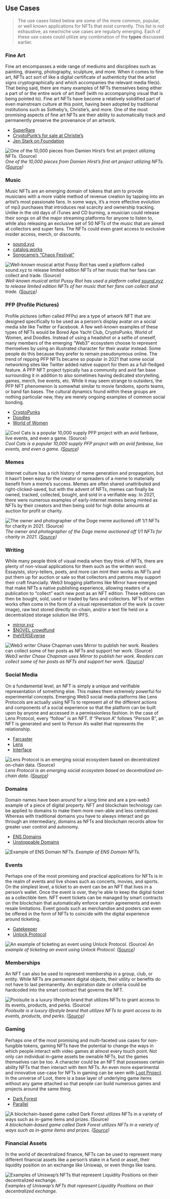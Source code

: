 ## Use Cases

> The use cases listed below are some of the more common, popular, or well known applications for NFTs that exist currently. This list is not exhaustive, as new/niche use cases are regularly emerging. Each of these use cases could utilize any combination of the **types** discussed earlier.

### Fine Art
Fine art encompasses a wide range of mediums and disciplines such as painting, drawing, photography, sculpture, and more. When it comes to fine art, NFTs act sort of like a digital certificate of authenticity that the artist signs cryptographically and which accompanies the relevant media file(s). That being said, there are many examples of NFTs themselves being either a part of or the entire work of art itself (with no accompanying visual that is being pointed to). Fine art NFTs have become a relatively solidified part of even mainstream culture at this point, having been adopted by traditional institutions such as Sotheby’s, Christie’s, and more. One of the most promising aspects of fine art NFTs are their ability to automatically track and permanently preserve the provenance of an artwork.

- [SuperRare](https://superrare.com/)
- [CryptoPunk’s for sale at Christie’s](https://www.christies.com/lot/lot--6316969/)
- [Jen Stark on Foundation](https://whitewall.art/art/jen-stark-sets-records-with-first-nft)

![One of the 10,000 pieces from Damien Hirst’s first art project utilizing NFTs. ([Source](https://opensea.io/assets/ethereum/0xaadc2d4261199ce24a4b0a57370c4fcf43bb60aa/9831))](/docs/images/encyclopedia/fine-art.png)
*One of the 10,000 pieces from Damien Hirst’s first art project utilizing NFTs. ([Source](https://opensea.io/assets/ethereum/0xaadc2d4261199ce24a4b0a57370c4fcf43bb60aa/9831))*

### Music 
Music NFTs are an emerging domain of tokens that aim to provide musicians with a more viable method of revenue creation by tapping into an artist’s most passionate fans. In some ways, it’s a more effective evolution of mp3 purchases that introduces real scarcity and ownership tracking. Unlike in the old days of iTunes and CD burning, a musician could release their songs on all the major streaming platforms for anyone to listen to, while also releasing an exclusive set of 50 NFTs of the music that are aimed at collectors and super fans. The NFTs could even grant access to exclusive insider access, merch, or discounts.

- [sound.xyz](https://sound.xyz)
- [catalog.works](https://catalog.works/)
- [Songcamp’s “Chaos Festival”](https://www.fwb.help/wip/chaos-reigns-songcamp-music-web3)

![Well-known musical artist Pussy Riot has used a platform called [sound.xyz](http://sound.xyz) to release limited edition NFTs of her music that her fans can collect and trade. ([Source](https://www.sound.xyz/pussyriot/laugh-it-off))](/docs/images/encyclopedia/musicnfts.png)
*Well-known musical artist Pussy Riot has used a platform called [sound.xyz](http://sound.xyz) to release limited edition NFTs of her music that her fans can collect and trade. ([Source](https://www.sound.xyz/pussyriot/laugh-it-off))*

### PFP (Profile Pictures)
Profile pictures (often called PFPs) are a type of artwork NFT that are designed specifically to be used as a person’s display avatar on a social media site like Twitter or Facebook. A few well-known examples of these types of NFTs would be Bored Ape Yacht Club, CryptoPunks, World of Women, and Doodles. Instead of using a headshot or a selfie of oneself, many members of the emerging “Web3” ecosystem choose to represent themselves by using an illustrated character for their avatar instead. Some people do this because they prefer to remain pseudonymous online. The trend of repping PFP NFTs became so popular in 2021 that some social networking sites like Twitter added native support for them as a full-fledged feature. A PFP NFT project typically has a community and avid fan base surrounding it in addition to also sometimes having dedicated storytelling, games, merch, live events, etc. While it may seem strange to outsiders, the PFP NFT phenomenon is somewhat similar to movie fandoms, sports teams, or band fan bases. The cultural dynamics found within these groups are nothing particular new, they are merely ongoing examples of common social bonding.

- [CryptoPunks](https://www.larvalabs.com/cryptopunks)
- [Doodles](https://doodles.app/)
- [World of Women](https://worldofwomen.art/)

![Cool Cats is a popular 10,000 supply PFP project with an avid fanbase, live events, and even a game. ([Source](https://www.coolcatsnft.com/))](/docs/images/encyclopedia/coolcats.png)
*Cool Cats is a popular 10,000 supply PFP project with an avid fanbase, live events, and even a game. ([Source](https://www.coolcatsnft.com/))*

### Memes
Internet culture has a rich history of meme generation and propagation, but it hasn’t been easy for the creator or spreaders of a meme to materially benefit from a meme’s success. Memes are often shared unattributed and right-clicked-saved, but with the advent of NFTs, memes can finally be owned, tracked, collected, bought, and sold in a verifiable way. In 2021, there were numerous examples of early-internet memes being minted as NFTs by their creators and then being sold for high dollar amounts at auction for profit or charity.

![The owner and photographer of the Doge meme auctioned off 1/1 NFTs for charity in 2021. ([Source](https://very.auction/))](/docs/images/encyclopedia/memes.png)
*The owner and photographer of the Doge meme auctioned off 1/1 NFTs for charity in 2021. ([Source](https://very.auction/))*

### Writing
While many people think of visual media when they think of NFTs, there are plenty of non-visual applications for them such as the written word. Essayists, story-tellers, poets, and more can mint their works as NFTs and put them up for auction or sale so that collectors and patrons may support their craft financially. Web3 blogging platforms like Mirror have emerged that make NFTs a native publishing experience, allowing readers of a publication to “collect” each new post as an NFT edition. These editions can then be bought, sold, used or traded by fans and collectors. NFTs of written works often come in the form of a visual representation of the work (a cover image), raw text stored directly on-chain, and/or a text file held on a decentralized storage solution like IPFS.

- [mirror.xyz](https://mirror.xyz)
- [$NOVEL crowdfund](https://emily.mirror.xyz/0AFENlMKv9amUC1OJIZY26udpISw_raXkoEcvelPvzg)
- [theVERSEverse](https://theverseverse.com/)

![Web3 writer Chase Chapman uses Mirror to publish her work. Readers can collect some of her posts as NFTs and support her work. ([Source](https://chase.mirror.xyz/PjnfkklAMUcEIBQuZ-An5xlBheQchsLwkRx6GHPfGzw?wnft=true))](/docs/images/encyclopedia/writing.png)
*Web3 writer Chase Chapman uses Mirror to publish her work. Readers can collect some of her posts as NFTs and support her work. ([Source](https://chase.mirror.xyz/PjnfkklAMUcEIBQuZ-An5xlBheQchsLwkRx6GHPfGzw?wnft=true))*

### Social Media
On a fundamental level, an NFT is simply a unique and verifiable representation of something else. This makes them extremely powerful for experimental concepts. Emerging Web3 social media platforms like Lens Protocols are actually using NFTs to represent all of the different actions and components of a social experience so that the platform can be built upon by anyone and accessed in a permissionless fashion. In the case of Lens Protocol, every “follow” is an NFT. If “Person A” follows “Person B”, an NFT is generated and sent to Person A’s wallet that represents the relationship.

- [Farcaster](https://www.farcaster.xyz/)
- [Lens](https://lens.xyz)
- [Interface](https://www.interface.social/)

![Lens Protocol is an emerging social ecosystem based on decentralized on-chain data. ([Source](https://lens.xyz))](/docs/images/encyclopedia/lens.png)
*Lens Protocol is an emerging social ecosystem based on decentralized on-chain data. ([Source](https://lens.xyz))*

### Domains
Domain names have been around for a long time and are a pre-web3 example of a piece of digital property. NFT and blockchain technology can be applied to domains to make them more own-able and less centralized. Whereas with traditional domains you have to always interact and go through an intermediary, domains as NFTs and blockchain records allow for greater user control and autonomy. 

- [ENS Domains](https://ens.domains/)
- [Unstoppable Domains](https://unstoppabledomains.com/)

![Example of ENS Domain NFTs.](/docs/images/encyclopedia/domains.png)
*Example of ENS Domain NFTs.*

### Events
Perhaps one of the most promising and practical applications for NFTs is in the realm of events and live shows such as concerts, movies, and sports. On the simplest level, a ticket to an event can be an NFT that lives in a person’s wallet. Once the event is over, they’re able to keep the digital ticket as a collectible item. NFT event tickets can be managed by smart contracts on the blockchain that automatically enforce certain agreements and even resale limitations. Event goods such as merchandise and posters can even be offered in the form of NFTs to coincide with the digital experience around ticketing.

- [Gatekeeper](https://gatekeep.it/)
- [Unlock Protocol](https://unlock-protocol.com/)

![An example of ticketing an event using Unlock Protocol. ([Source](https://unlock-protocol.com/blog/ethcc5-2022-ticketing))](/docs/images/encyclopedia/unlock.png)
*An example of ticketing an event using Unlock Protocol. ([Source](https://unlock-protocol.com/blog/ethcc5-2022-ticketing))*

### Memberships
An NFT can also be used to represent membership in a group, club, or entity. While NFTs are permanent digital objects, their utility or benefits do not have to last permanently. An expiration date or criteria could be hardcoded into the smart contract that governs the NFT. 

![Poolsuite is a luxury lifestyle brand that utilizes NFTs to grant access to its events, products, and perks. ([Source](https://members.poolsuite.net/))](/docs/images/encyclopedia/membership.png)
*Poolsuite is a luxury lifestyle brand that utilizes NFTs to grant access to its events, products, and perks. ([Source](https://members.poolsuite.net/))*

### Gaming
Perhaps one of the most promising and multi-faceted use cases for non-fungible tokens, gaming NFTs have the potential to change the ways in which people interact with video games at almost every touch point. Not only can individual in-game assets be ownable NFTs, but the games themselves can be too. A character could be an NFT that possesses certain ability NFTs that then interact with item NFTs. An even more experimental and innovative use-case for NFTs in gaming can be seen with [Loot Project](https://www.lootproject.com/). In the universe of Loot, there is a base layer of underlying game items without any game attached so that people can build numerous games and projects around the same thing.

- [Dark Forest](https://zkga.me/)
- [Parallel](https://parallel.life/)

![A blockchain-based game called Dark Forest utilizes NFTs in a variety of ways such as in-game items and prizes. ([Source](https://gitcoin.co/grants/2323/dark-forest))](/docs/images/encyclopedia/gaming.png)
*A blockchain-based game called Dark Forest utilizes NFTs in a variety of ways such as in-game items and prizes. ([Source](https://gitcoin.co/grants/2323/dark-forest))*

### Financial Assets
In the world of decentralized finance, NFTs can be used to represent many different financial assets like a person’s stake in a fund or asset, their liquidity position on an exchange like Uniswap, or even things like loans. 

![Examples of Uniswap’s NFTs that represent Liquidity Positions on their decentralized exchange.](/docs/images/encyclopedia/financial.png)
*Examples of Uniswap’s NFTs that represent Liquidity Positions on their decentralized exchange.*
